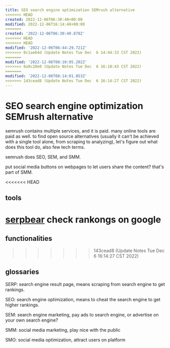 ```yaml
---
title: SEO search engine optimization SEMrush alternative
<<<<<<< HEAD
created: 2022-12-06T06:30:40+00:00
modified: 2022-12-06T16:14:48+08:00
=======
created: '2022-12-06T06:30:40.878Z'
<<<<<<< HEAD
<<<<<<< HEAD
modified: '2022-12-06T06:44:29.721Z'
>>>>>>> 0c1ae64d (Update Notes Tue Dec  6 14:44:33 CST 2022)
=======
modified: '2022-12-06T08:10:05.202Z'
>>>>>>> 6a9c20e0 (Update Notes Tue Dec  6 16:10:43 CST 2022)
=======
modified: '2022-12-06T08:14:01.853Z'
>>>>>>> 143cead8 (Update Notes Tue Dec  6 16:14:27 CST 2022)
---
```


# SEO search engine optimization SEMrush alternative

semrush contains multiple services, and it is paid. many online tools are paid as well. to find open source alternatives (usually it can't be achieved with a single tool alone, from scraping to analyzing), let's figure out what does this tool do, also few tech terms.

semrush does SEO, SEM, and SMM.

put social media buttons on webpages to let users share the content? that's part of SMM.

<<<<<<< HEAD
## tools

[serpbear](https://github.com/towfiqi/serpbear) check rankongs on google
=======
## functionalities


>>>>>>> 143cead8 (Update Notes Tue Dec  6 16:14:27 CST 2022)

## glossaries

SERP: search engine result page, means scraping from search engine to get rankings.

SEO: search engine optimization, means to cheat the search engine to get higher rankings.

SEM: search engine marketing, pay ads to search engine, or advertise on your own search engine?

SMM: social media marketing, play nice with the public

SMO: social media optimization, attract users on platform
